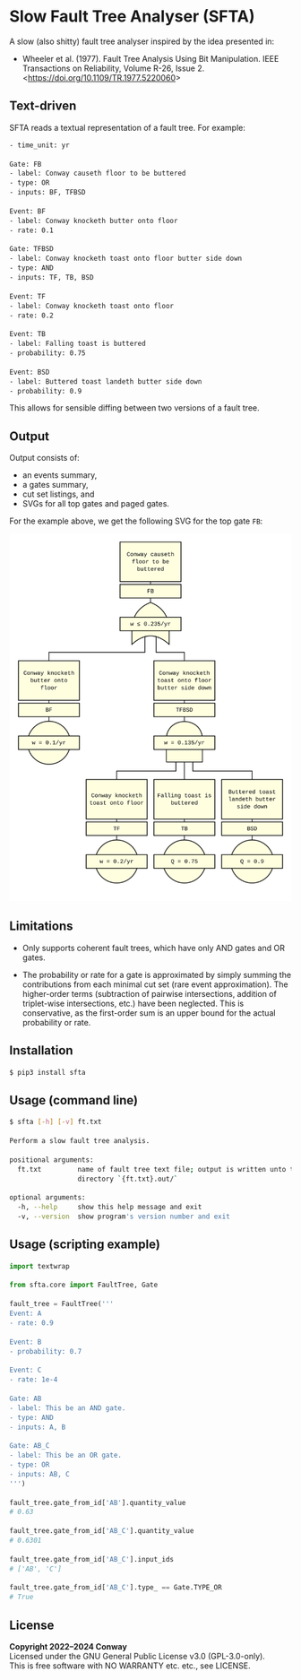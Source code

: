 # Slow Fault Tree Analyser (SFTA)

A slow (also shitty) fault tree analyser inspired by the idea presented in:

- Wheeler et al. (1977). Fault Tree Analysis Using Bit Manipulation.
  IEEE Transactions on Reliability, Volume R-26, Issue 2.
  <<https://doi.org/10.1109/TR.1977.5220060>>


## Text-driven

SFTA reads a textual representation of a fault tree. For example:

```txt
- time_unit: yr

Gate: FB
- label: Conway causeth floor to be buttered
- type: OR
- inputs: BF, TFBSD

Event: BF
- label: Conway knocketh butter onto floor
- rate: 0.1

Gate: TFBSD
- label: Conway knocketh toast onto floor butter side down
- type: AND
- inputs: TF, TB, BSD

Event: TF
- label: Conway knocketh toast onto floor
- rate: 0.2

Event: TB
- label: Falling toast is buttered
- probability: 0.75

Event: BSD
- label: Buttered toast landeth butter side down
- probability: 0.9
```

This allows for sensible diffing between two versions of a fault tree.


## Output

Output consists of:
- an events summary,
- a gates summary,
- cut set listings, and
- SVGs for all top gates and paged gates.

For the example above, we get the following SVG for the top gate `FB`:

<img
  alt="Nice looking SVG showing the example fault tree."
  src="https://raw.githubusercontent.com/yawnoc/sfta/master/demos/readme-example.txt.out/figures/FB.svg"
  width="640">


## Limitations

- Only supports coherent fault trees, which have only AND gates and OR gates.

- The probability or rate for a gate is approximated by simply summing the
  contributions from each minimal cut set (rare event approximation).
  The higher-order terms (subtraction of pairwise intersections, addition of
  triplet-wise intersections, etc.) have been neglected. This is conservative,
  as the first-order sum is an upper bound for the actual probability or rate.


## Installation

```bash
$ pip3 install sfta
```


## Usage (command line)

```bash
$ sfta [-h] [-v] ft.txt

Perform a slow fault tree analysis.

positional arguments:
  ft.txt         name of fault tree text file; output is written unto the
                 directory `{ft.txt}.out/`

optional arguments:
  -h, --help     show this help message and exit
  -v, --version  show program's version number and exit
```


## Usage (scripting example)

```python
import textwrap

from sfta.core import FaultTree, Gate

fault_tree = FaultTree('''
Event: A
- rate: 0.9

Event: B
- probability: 0.7

Event: C
- rate: 1e-4

Gate: AB
- label: This be an AND gate.
- type: AND
- inputs: A, B

Gate: AB_C
- label: This be an OR gate.
- type: OR
- inputs: AB, C
''')

fault_tree.gate_from_id['AB'].quantity_value
# 0.63

fault_tree.gate_from_id['AB_C'].quantity_value
# 0.6301

fault_tree.gate_from_id['AB_C'].input_ids
# ['AB', 'C']

fault_tree.gate_from_id['AB_C'].type_ == Gate.TYPE_OR
# True
```


## License

**Copyright 2022–2024 Conway** <br>
Licensed under the GNU General Public License v3.0 (GPL-3.0-only). <br>
This is free software with NO WARRANTY etc. etc., see LICENSE. <br>
